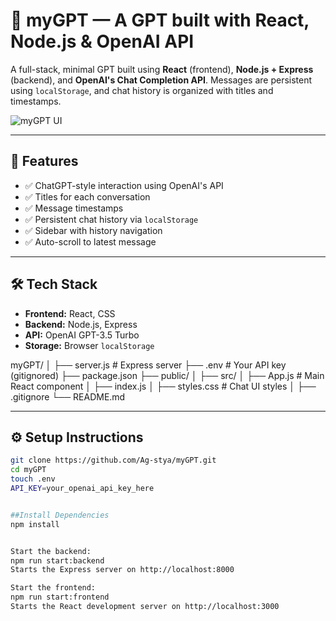 # 🧠 myGPT — A GPT built with React, Node.js & OpenAI API

A full-stack, minimal GPT  built using **React** (frontend), **Node.js + Express** (backend), and **OpenAI's Chat Completion API**. Messages are persistent using `localStorage`, and chat history is organized with titles and timestamps.

![myGPT UI](https://i.imgur.com/ZJSUuzx.png) <!-- You can replace with your screenshot URL -->

---

## 🚀 Features

- ✅ ChatGPT-style interaction using OpenAI's API
- ✅ Titles for each conversation
- ✅ Message timestamps
- ✅ Persistent chat history via `localStorage`
- ✅ Sidebar with history navigation
- ✅ Auto-scroll to latest message

---

## 🛠️ Tech Stack

- **Frontend:** React, CSS
- **Backend:** Node.js, Express
- **API:** OpenAI GPT-3.5 Turbo
- **Storage:** Browser `localStorage`


myGPT/
│
├── server.js            # Express server
├── .env                 # Your API key (gitignored)
├── package.json
├── public/
│
├── src/
│   ├── App.js           # Main React component
│   ├── index.js
│   ├── styles.css       # Chat UI styles
│
├── .gitignore
└── README.md

---

## ⚙️ Setup Instructions


```bash
git clone https://github.com/Ag-stya/myGPT.git
cd myGPT
touch .env
API_KEY=your_openai_api_key_here


##Install Dependencies
npm install


Start the backend:
npm run start:backend
Starts the Express server on http://localhost:8000

Start the frontend:
npm run start:frontend
Starts the React development server on http://localhost:3000
